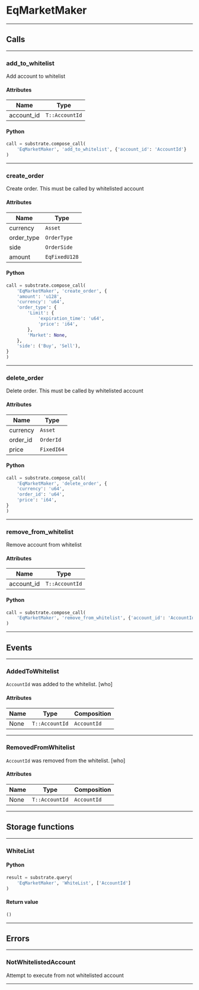 
# EqMarketMaker

---------
## Calls

---------
### add_to_whitelist
Add account to whitelist
#### Attributes
| Name | Type |
| -------- | -------- | 
| account_id | `T::AccountId` | 

#### Python
```python
call = substrate.compose_call(
    'EqMarketMaker', 'add_to_whitelist', {'account_id': 'AccountId'}
)
```

---------
### create_order
Create order. This must be called by whitelisted account
#### Attributes
| Name | Type |
| -------- | -------- | 
| currency | `Asset` | 
| order_type | `OrderType` | 
| side | `OrderSide` | 
| amount | `EqFixedU128` | 

#### Python
```python
call = substrate.compose_call(
    'EqMarketMaker', 'create_order', {
    'amount': 'u128',
    'currency': 'u64',
    'order_type': {
        'Limit': {
            'expiration_time': 'u64',
            'price': 'i64',
        },
        'Market': None,
    },
    'side': ('Buy', 'Sell'),
}
)
```

---------
### delete_order
Delete order. This must be called by whitelisted account
#### Attributes
| Name | Type |
| -------- | -------- | 
| currency | `Asset` | 
| order_id | `OrderId` | 
| price | `FixedI64` | 

#### Python
```python
call = substrate.compose_call(
    'EqMarketMaker', 'delete_order', {
    'currency': 'u64',
    'order_id': 'u64',
    'price': 'i64',
}
)
```

---------
### remove_from_whitelist
Remove account from whitelist
#### Attributes
| Name | Type |
| -------- | -------- | 
| account_id | `T::AccountId` | 

#### Python
```python
call = substrate.compose_call(
    'EqMarketMaker', 'remove_from_whitelist', {'account_id': 'AccountId'}
)
```

---------
## Events

---------
### AddedToWhitelist
`AccountId` was added to the whitelist. \[who\]
#### Attributes
| Name | Type | Composition
| -------- | -------- | -------- |
| None | `T::AccountId` | ```AccountId```

---------
### RemovedFromWhitelist
`AccountId` was removed from the whitelist. \[who\]
#### Attributes
| Name | Type | Composition
| -------- | -------- | -------- |
| None | `T::AccountId` | ```AccountId```

---------
## Storage functions

---------
### WhiteList

#### Python
```python
result = substrate.query(
    'EqMarketMaker', 'WhiteList', ['AccountId']
)
```

#### Return value
```python
()
```
---------
## Errors

---------
### NotWhitelistedAccount
Attempt to execute from not whitelisted account

---------